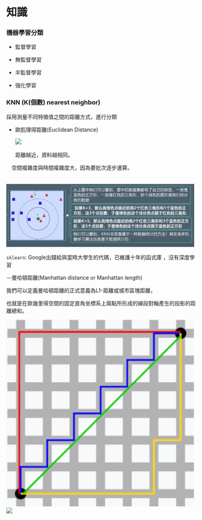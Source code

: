 # 知識

### 機器學習分類

- 監督學習

- 無監督學習

- 半監督學習

- 強化學習
 
### KNN (K(個數) nearest neighbor)

 採用測量不同特徵值之間的距離方式，進行分類
 
 - 歐肌理得距離(Euclidean Distance)  
            
            
    <img src="http://chart.googleapis.com/chart?cht=tx&chl= dist(x,y)= \sqrt{\sum_{i=1}^n(x_i - y_i)^2}" style="border:none;">

    距離越近，資料越相同。
   
  　空間複雜度與時間複雜度大，因為要批次逐步運算。
  
 　　<img src="KNN_Base.png" width="500">
   
 `sklearn`: Google出錢給與當時大學生的代碼，已維護十年的函式庫 ，沒有深度學習

－曼哈頓距離(Manhattan distance or Manhattan length)

我們可以定義曼哈頓距離的正式意義為L1-距離或城市區塊距離，

也就是在歐幾里得空間的固定直角坐標系上兩點所形成的線段對軸產生的投影的距離總和。

<img src="Manhattandistance.png" width="500">

<img src="http://chart.googleapis.com/chart?cht=tx&chl= d(x,y)= x_１-ｘ_２" style="border:none;">
